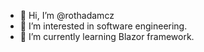 - 👋 Hi, I’m @rothadamcz
- 👀 I’m interested in software engineering.
- 🌱 I’m currently learning Blazor framework.
